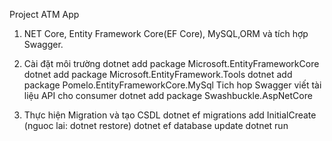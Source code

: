 Project ATM App

1. NET Core, Entity Framework Core(EF Core), MySQL,ORM và tích hợp Swagger.

2. Cài đặt môi trường dotnet add package Microsoft.EntityFrameworkCore dotnet add package Microsoft.EntityFramework.Tools dotnet add package Pomelo.EntityFrameworkCore.MySql
Tich hop Swagger viết tài liệu API cho consumer dotnet add package Swashbuckle.AspNetCore 
3. Thực hiện Migration và tạo CSDL dotnet ef migrations add InitialCreate (nguoc lai: dotnet restore) dotnet ef database update dotnet run
